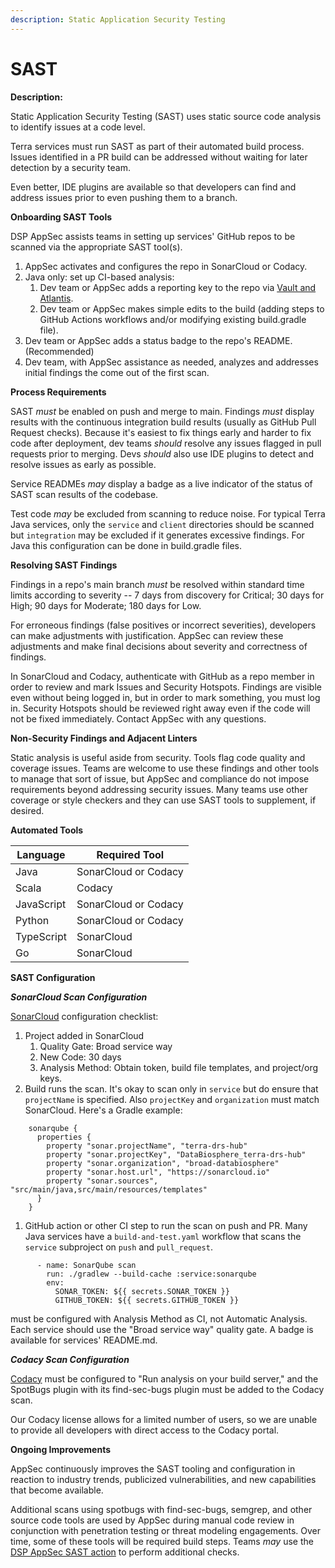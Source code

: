 ```yaml
---
description: Static Application Security Testing
---
```


# SAST

**Description:**

Static Application Security Testing (SAST) uses static source code analysis to identify issues at a code level.

Terra services must run SAST as part of their automated build process. Issues identified in a PR build can be addressed without waiting for later detection by a security team.

Even better, IDE plugins are available so that developers can find and address issues prior to even pushing them to a branch.

**Onboarding SAST Tools**

DSP AppSec assists teams in setting up services' GitHub repos to be scanned via the appropriate SAST tool(s).

1. AppSec activates and configures the repo in SonarCloud or Codacy.
2. Java only: set up CI-based analysis:
   1. Dev team or AppSec adds a reporting key to the repo via [Vault and Atlantis](https://docs.google.com/document/d/1JbjV4xjAlSOuZY-2bInatl4av3M-y\_LmHQkLYyISYns).
   2. Dev team or AppSec makes simple edits to the build (adding steps to GitHub Actions workflows and/or modifying existing build.gradle file).
3. Dev team or AppSec adds a status badge to the repo's README. (Recommended)
4. Dev team, with AppSec assistance as needed, analyzes and addresses initial findings the come out of the first scan.

**Process Requirements**

SAST _must_ be enabled on push and merge to main. Findings _must_ display results with the continuous integration build results (usually as GitHub Pull Request checks). Because it's easiest to fix things early and harder to fix code after deployment, dev teams _should_ resolve any issues flagged in pull requests prior to merging. Devs _should_ also use IDE plugins to detect and resolve issues as early as possible.

Service READMEs _may_ display a badge as a live indicator of the status of SAST scan results of the codebase.

Test code _may_ be excluded from scanning to reduce noise. For typical Terra Java services, only the `service` and `client` directories should be scanned but `integration` may be excluded if it generates excessive findings. For Java this configuration can be done in build.gradle files.

**Resolving SAST Findings**

Findings in a repo's main branch _must_ be resolved within standard time limits according to severity -- 7 days from discovery for Critical; 30 days for High; 90 days for Moderate; 180 days for Low.

For erroneous findings (false positives or incorrect severities), developers can make adjustments with justification. AppSec can review these adjustments and make final decisions about severity and correctness of findings.

In SonarCloud and Codacy, authenticate with GitHub as a repo member in order to review and mark Issues and Security Hotspots. Findings are visible even without being logged in, but in order to mark something, you must log in. Security Hotspots should be reviewed right away even if the code will not be fixed immediately. Contact AppSec with any questions.&#x20;

**Non-Security Findings and Adjacent Linters**

Static analysis is useful aside from security. Tools flag code quality and coverage issues. Teams are welcome to use these findings and other tools to manage that sort of issue, but AppSec and compliance do not impose requirements beyond addressing security issues. Many teams use other coverage or style checkers and they can use SAST tools to supplement, if desired.

**Automated Tools**

| Language   | Required Tool        |
| ---------- | -------------------- |
| Java       | SonarCloud or Codacy |
| Scala      | Codacy               |
| JavaScript | SonarCloud or Codacy |
| Python     | SonarCloud or Codacy |
| TypeScript | SonarCloud           |
| Go         | SonarCloud           |

**SAST Configuration**

_**SonarCloud Scan Configuration**_

[SonarCloud](https://sonarcloud.io) configuration checklist:

1. Project added in SonarCloud
   1. Quality Gate: Broad service way
   2. New Code: 30 days
   3. Analysis Method: Obtain token, build file templates, and project/org keys.
2. Build runs the scan. It's okay to scan only in `service` but do ensure that `projectName` is specified. Also `projectKey` and `organization` must match SonarCloud. Here's a Gradle example:

```
    sonarqube {
      properties {
        property "sonar.projectName", "terra-drs-hub"
        property "sonar.projectKey", "DataBiosphere_terra-drs-hub"
        property "sonar.organization", "broad-databiosphere"
        property "sonar.host.url", "https://sonarcloud.io"
        property "sonar.sources", "src/main/java,src/main/resources/templates"
      }
    }
```

1. GitHub action or other CI step to run the scan on push and PR. Many Java services have a `build-and-test.yaml` workflow that scans the `service` subproject on `push` and `pull_request`.

```
      - name: SonarQube scan
        run: ./gradlew --build-cache :service:sonarqube
        env:
          SONAR_TOKEN: ${{ secrets.SONAR_TOKEN }}
          GITHUB_TOKEN: ${{ secrets.GITHUB_TOKEN }}
```

must be configured with Analysis Method as CI, not Automatic Analysis. Each service should use the "Broad service way" quality gate. A badge is available for services' README.md.

_**Codacy Scan Configuration**_

[Codacy](https://app.codacy.com) must be configured to "Run analysis on your build server," and the SpotBugs plugin with its find-sec-bugs plugin must be added to the Codacy scan.

Our Codacy license allows for a limited number of users, so we are unable to provide all developers with direct access to the Codacy portal.

**Ongoing Improvements**

AppSec continuously improves the SAST tooling and configuration in reaction to industry trends, publicized vulnerabilities, and new capabilities that become available.

Additional scans using spotbugs with find-sec-bugs, semgrep, and other source code tools are used by AppSec during manual code review in conjunction with penetration testing or threat modeling engagements. Over time, some of these tools will be required build steps. Teams _may_ use the [DSP AppSec SAST action](https://github.com/broadinstitute/dsp-appsec-sast) to perform additional checks.
